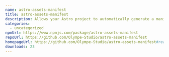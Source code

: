 ```yaml
---
name: astro-assets-manifest
title: astro-assets-manifest
description: Allows your Astro project to automatically generate a manifest of your assets.
categories:
  - uncategorized
npmUrl: https://www.npmjs.com/package/astro-assets-manifest
repoUrl: https://github.com/Olympe-Studio/astro-assets-manifest
homepageUrl: https://github.com/Olympe-Studio/astro-assets-manifest#readme
downloads: 23
---
```

